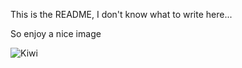 This is the README, I don't know what to write here...

So enjoy a nice image

![Kiwi](https://github.com/user-attachments/assets/0996fc62-6569-4378-b1a3-5b79aab040dc)
